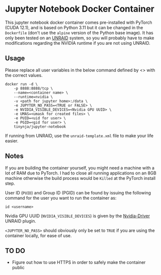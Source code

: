 # Jupyter Notebook Docker Container
This jupyter notebook docker container comes pre-installed with PyTorch (CUDA 12.1), and is based on Python 3.11 but it can be changed in the `Dockerfile` (don't use the `alpine` version of the Python base image). It has only been tested on an [UNRAID](https://unraid.net/) system, so you will probably have to make modifications regarding the NVIDIA runtime if you are not using UNRAID.

## Usage
Please replace all user variables in the below command defined by <> with the correct values.

	docker run -d \
		-p 8888:8888/tcp \
		--name=<container name> \
		--runtime=nvidia \
		-v <path for jupyter home>:/data \
		-e JUPYTER_NO_PASS=<TRUE or FALSE> \
		-e NVIDIA_VISIBLE_DEVICES=<Nvidia GPU UUID> \
		-e UMAS=<umask for created files> \
		-e PUID=<uid for user> \
		-e PGID=<gid for user> \
		tinynja/jupyter-notebook

If running from UNRAID, use the `unraid-template.xml` file to make your life easier.

## Notes

If you are building the container yourself, you might need a machine with a lot of RAM due to PyTorch. I had to close all running applications on an 8GB machine otherwise the build process would be `Killed` at the PyTorch install step.

User ID (`PUID`) and Group ID (PGID) can be found by issuing the following command for the user you want to run the container as:

	id <username>

Nvidia GPU UUID (`NVIDIA_VISIBLE_DEVICES`) is given by the [Nvidia-Driver](https://forums.unraid.net/topic/98978-plugin-nvidia-driver/) UNRAID plugin.

`<JUPYTER_NO_PASS>` should obviously only be set to `TRUE` if you are using the container locally, for ease of use.

## TO DO

- Figure out how to use HTTPS in order to safely make the container public